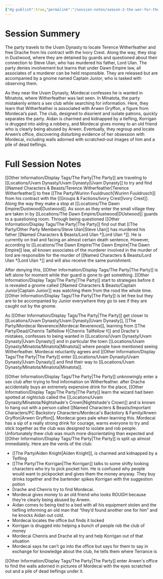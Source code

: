 ```yaml
---
{"dg-publish":true,"permalink":"/session-notes/season-2-the-war-for-the-ofc-s-freedom/session-12/","updated":"2025-03-01T21:16:02.138+00:00"}
---
```



# Session Summery
The party travels to the Uvam Dynasty to locate Terence Witherfeather and free Drache from his contract with the Ivory Crest. Along the way, they stop in Dustwood, where they are detained by guards and questioned about their connection to Steve Ulan, who has murdered his father, Lord Ulan. The party denies involvement but learns that under Dawn Empire law, all associates of a murderer can be held responsible. They are released but are accompanied by a gnome named Captain Junior, who is tasked with observing them.

As they near the Uvam Dynasty, Mordecai confesses he is wanted in Minatota, where Witherfeather was last seen. In Minatota, the party mistakenly enters a sex club while searching for information. Here, they learn that Witherfeather is associated with Arwen Gryffon, a figure from Mordecai’s past. The club, designed to disorient and isolate patrons, quickly separates the party. Aidan is charmed and kidnapped by a tiefling, Korrigan is drugged into aiding a robbery, and Mordecai gives money to an old friend who is clearly being abused by Arwen. Eventually, they regroup and locate Arwen’s office, discovering disturbing evidence of her obsession with Mordecai, including walls adorned with scratched-out images of him and a pile of dead tieflings.

# Full Session Notes
[[Other Information/Display Tags/The Party\|The Party]] are traveling to [[Locations/Uvam Dynasty/Uvam Dynasty\|Uvam Dynasty]] to try and find [[Named Characters & Beasts/Terence Witherfeather\|Terence Witherfeather]] to free [[The Party/Wurinn Fuuldrusch\|Wurinn Fuuldrusch]] from his contract with the [[Groups & Factions/Ivory Crest\|Ivory Crest]]. Along the way they make a stop at [[Locations/The Dawn Empire/Dustwood\|Dustwood]]. As soon as they enter the small village they are taken in by [[Locations/The Dawn Empire/Dustwood\|DUstwood]] guards to a questioning room. Through being questioned [[Other Information/Display Tags/The Party\|The Party]] find out that [[The Party/Other Party Members/Steve Ulan\|Steve Ulan]] has murdered his father [[Named Characters & Beasts/Lord Ulan †\|Lord Ulan †]]. He is currently on trail and facing an almost certain death sentence. However, according to [[Locations/The Dawn Empire/The Dawn Empire\|The Dawn Empire]] law, all known associates of the murderer involved in the murder of lord are responsible for the murder of [[Named Characters & Beasts/Lord Ulan †\|Lord Ulan †]] and will also receive the same punishment.

After denying this, [[Other Information/Display Tags/The Party\|The Party]] is left alone for moment while ther guard is gone to get something. [[Other Information/Display Tags/The Party\|The Party]] start to strategies before it is revealed a gnome called [[Named Characters & Beasts/Captain Junior\|Captain Junior]] was watching them from the rood the whole time. [[Other Information/Display Tags/The Party\|The Party]] is let free but they are to be accompanied by Junior everywhere they go to see if they are caught out by the gnome. 

As [[Other Information/Display Tags/The Party\|The Party]] get closer to [[Locations/Uvam Dynasty/Uvam Dynasty\|Uvam Dynasty]], [[The Party/Mordecai Reverence\|Mordecai Reverence]], learning from [[The Party/Dead/Chenris Tallfellow ‡\|Chenris Tallfellow ‡]] and Drache's mistakes, confesses to being wanted in [[Locations/Uvam Dynasty/Uvam Dynasty\|Uvam Dynasty]] and in particular the town [[Locations/Uvam Dynasty/Minatota/Minatota\|Minatota]] where people have mentioned seeing Witherfeather. Mordecai reluctantly agrees and [[Other Information/Display Tags/The Party\|The Party]] enter [[Locations/Uvam Dynasty/Uvam Dynasty\|Uvam Dynasty]] and find their way to [[Locations/Uvam Dynasty/Minatota/Minatota\|Minatota]]. 

[[Other Information/Display Tags/The Party\|The Party]] unknowingly enter a sex club after trying to find information on Witherfeather. after Drache accidentally buys an extremely expensive drink for the place, [[Other Information/Display Tags/The Party\|The Party]] learn the wizard had been spotted at nightclub called the [[Locations/Uvam Dynasty/Minatota/Nightshade's Crown\|Nightshade's Crown]] and is known to hang out with a person called [[Named Characters & Beasts/Important Characters/PC Backstory Characters/Mordecai's Backstory & Family/Arwen Gryffon\|Arwen Gryffon]]. Mordecai goes pale when learning this. Mordecai has a sip of a really strong drink for courage, warns everyone to try and stick together as the club was designed to isolate and rob people. Unfortunately thew club was much more disorientating than expected and [[Other Information/Display Tags/The Party\|The Party]] is split up almost immediately. Here are the vents of the club:
- [[The Party/Aiden Knight\|Aiden Knight]], is charmed and kidnapped by a Teifling 
- [[The Party/The Korrigan\|The Korrigan]] talks to some shifty looking characters who try to pick pocket him. He is confused why people would want to pickpocket and gives them the money anyway. They buy drinks together and the bartender spikes Korrigan with the suggestion potion
- Drache and Chenris try to find Mordecai.
- Mordecai gives money to an old friend who looks ROUGH because they’re clearly being abused by Arwen.
- Aidan comes to being tied to a bed with all his equipment stolen and the tiefling informing an old man that “they’d found another one for him” and he knocks Aidan out cold.
- Mordecai locates the office but finds it locked
- Korrigan is drugged into helping a bunch of people rob the club of money
- Mordecai Chenris and Drache all try and help Korrigan out of that situation
- Mordecai says he can’t go into the office but says for them to say in exchange for knowledge about the club, he tells them where Terrance is

[[Other Information/Display Tags/The Party\|The Party]] enter Arwen's office to find the walls adorned in pictures of Mordecai with the eyes scratched out and a pile of dead tieflings under it.